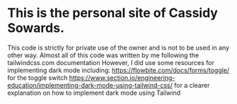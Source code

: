 # This is the personal site of Cassidy Sowards. 
This code is strictly for private use of the owner and is not to be used in any other way.
Almost all of this code was written by me following the tailwindcss.com documentation
However, I did use some resources for implementing dark mode including:
https://flowbite.com/docs/forms/toggle/ for the toggle switch
https://www.section.io/engineering-education/implementing-dark-mode-using-tailwind-css/ for a clearer explanation on how to implement dark mode using Tailwind

